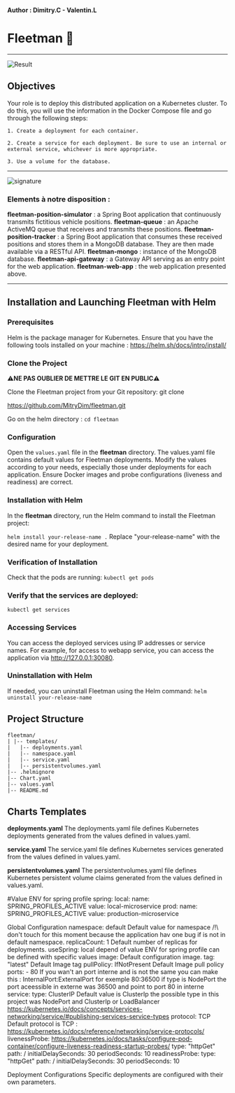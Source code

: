 **Author : Dimitry.C - Valentin.L**

# Fleetman 🚚
---

![Result]()

## Objectives

Your role is to deploy this distributed application on a Kubernetes cluster. To do this, you will use the information in the Docker Compose file and go through the following steps:

    1. Create a deployment for each container.

    2. Create a service for each deployment. Be sure to use an internal or external service, whichever is more appropriate.

    3. Use a volume for the database.
---
![signature](https://github.com/MitryDim/fleetman/assets/44736220/f2769116-c8a4-47da-834e-d2ecaa452695)

### Elements à notre disposition :

**fleetman-position-simulator** : a Spring Boot application that continuously transmits fictitious vehicle positions.
**fleetman-queue** : an Apache ActiveMQ queue that receives and transmits these positions.
**fleetman-position-tracker** : a Spring Boot application that consumes these received positions and stores them in a MongoDB database. They are then made available via a RESTful API.
**fleetman-mongo** : instance of the MongoDB database.
**fleetman-api-gateway** : a Gateway API serving as an entry point for the web application.
**fleetman-web-app** : the web application presented above.

---

## Installation and Launching Fleetman with Helm

### Prerequisites

Helm is the package manager for Kubernetes.
Ensure that you have the following tools installed on your machine :
https://helm.sh/docs/intro/install/


### Clone the Project

⚠️**NE PAS OUBLIER DE METTRE LE GIT EN PUBLIC**⚠️

Clone the Fleetman project from your Git repository:
git clone

https://github.com/MitryDim/fleetman.git

Go on the helm directory : `cd fleetman`


### Configuration

Open the `values.yaml` file in the **fleetman** directory.
The values.yaml file contains default values for Fleetman deployments.
Modify the values according to your needs, especially those under deployments for each application.
Ensure Docker images and probe configurations (liveness and readiness) are correct.

### Installation with Helm

In the **fleetman** directory, run the Helm command to install the Fleetman project:

`helm install your-release-name .`
Replace "your-release-name" with the desired name for your deployment.

### Verification of Installation

Check that the pods are running:
`kubectl get pods`

### Verify that the services are deployed:

`kubectl get services`

### Accessing Services

You can access the deployed services using IP addresses or service names. For example, for access to webapp service, you can access the application via http://127.0.0.1:30080.

### Uninstallation with Helm
If needed, you can uninstall Fleetman using the Helm command:
`helm uninstall your-release-name`

## Project Structure

    fleetman/
    | |-- templates/
    |   |-- deployments.yaml
    |   |-- namespace.yaml
    |   |-- service.yaml
    |   |-- persistentvolumes.yaml
    |-- .helmignore
    |-- Chart.yaml
    |-- values.yaml
    |-- README.md

## Charts Templates

**deployments.yaml**
The deployments.yaml file defines Kubernetes deployments generated from the values defined in values.yaml.

**service.yaml**
The service.yaml file defines Kubernetes services generated from the values defined in values.yaml.

**persistentvolumes.yaml**
The persistentvolumes.yaml file defines Kubernetes persistent volume claims generated from the values defined in values.yaml.


#Value ENV for spring profile
spring:
  local:
    name: SPRING_PROFILES_ACTIVE
    value: local-microservice
  prod:
    name: SPRING_PROFILES_ACTIVE
    value: production-microservice

Global Configuration
  namespace: default Default value for namespace /!\ don't touch for this moment because the application hav one bug if is not in default namespace.
  replicaCount: 1 Default number of replicas for deployments.
  useSpring: local  depend of  value ENV for spring profile can be defined with specific values
  image: Default configuration image.
    tag: "latest" Default Image tag
    pullPolicy: IfNotPresent Default Image pull policy
  ports: 
    - 80   If you wan't an port interne and is not the same you can make this : InternalPort:ExternalPort for exemple 80:36500 if type is NodePort the port aceessible in externe was 36500 and point to port 80 in interne 
  service:
    type: ClusterIP Default value is ClusterIp the possible type in this project was NodePort and ClusterIp or LoadBalancer  https://kubernetes.io/docs/concepts/services-networking/service/#publishing-services-service-types
    protocol: TCP Default protocol is TCP : https://kubernetes.io/docs/reference/networking/service-protocols/
  livenessProbe: https://kubernetes.io/docs/tasks/configure-pod-container/configure-liveness-readiness-startup-probes/
    type: "httpGet"
    path: /
    initialDelaySeconds: 30
    periodSeconds: 10
  readinessProbe:
    type: "httpGet"
    path: /
    initialDelaySeconds: 30
    periodSeconds: 10

Deployment Configurations
Specific deployments are configured with their own parameters.
